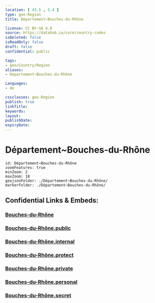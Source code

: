 ```yaml
---
location: [ 43.5 , 5.4 ] 
type: geo-Region
title: Département~Bouches-du-Rhône

license: CC BY-SA 4.0
source: https://datahub.io/core/country-codes
isDeleted: false
isReadOnly: false
draft: false
confidential: public

tags:
- geo/Country/Region
aliases:
- Département~Bouches-du-Rhône

Languages:
- de

cssclasses: geo-Region
publish: true
linkTitle: 
keywords: 
layout: 
publishDate: 
expiryDate: 
---
```


# Département~Bouches-du-Rhône

```leaflet
id: Département~Bouches-du-Rhône
zoomFeatures: true 
minZoom: 2 
maxZoom: 18
geojsonFolder: ./Département~Bouches-du-Rhône/
markerFolder: ./Département~Bouches-du-Rhône/
```


## Confidential Links & Embeds: 

### [Bouches-du-Rhône](/_Standards/Earth/Continent/Europe/Europe~West/France/regions~France/Provence-Alpes-Côte_d'Azur/departments~Provence/Bouches-du-Rhône.md) 

### [Bouches-du-Rhône.public](/_public/Earth/Continent/Europe/Europe~West/France/regions~France/Provence-Alpes-Côte_d'Azur/departments~Provence/Bouches-du-Rhône.public.md) 

### [Bouches-du-Rhône.internal](/_internal/Earth/Continent/Europe/Europe~West/France/regions~France/Provence-Alpes-Côte_d'Azur/departments~Provence/Bouches-du-Rhône.internal.md) 

### [Bouches-du-Rhône.protect](/_protect/Earth/Continent/Europe/Europe~West/France/regions~France/Provence-Alpes-Côte_d'Azur/departments~Provence/Bouches-du-Rhône.protect.md) 

### [Bouches-du-Rhône.private](/_private/Earth/Continent/Europe/Europe~West/France/regions~France/Provence-Alpes-Côte_d'Azur/departments~Provence/Bouches-du-Rhône.private.md) 

### [Bouches-du-Rhône.personal](/_personal/Earth/Continent/Europe/Europe~West/France/regions~France/Provence-Alpes-Côte_d'Azur/departments~Provence/Bouches-du-Rhône.personal.md) 

### [Bouches-du-Rhône.secret](/_secret/Earth/Continent/Europe/Europe~West/France/regions~France/Provence-Alpes-Côte_d'Azur/departments~Provence/Bouches-du-Rhône.secret.md)

